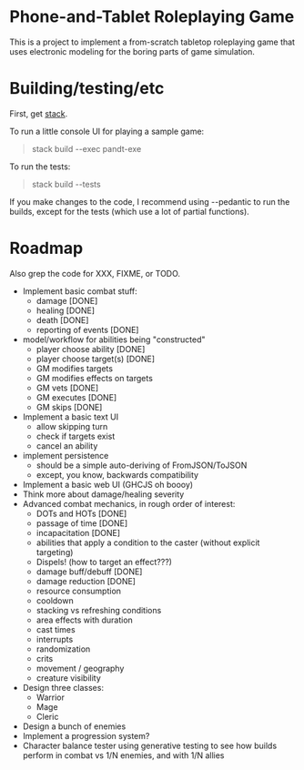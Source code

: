 # Phone-and-Tablet Roleplaying Game

This is a project to implement a from-scratch tabletop roleplaying game that
uses electronic modeling for the boring parts of game simulation.

# Building/testing/etc

First, get [stack](https://haskellstack.org/).

To run a little console UI for playing a sample game:

> stack build --exec pandt-exe

To run the tests:

> stack build --tests

If you make changes to the code, I recommend using --pedantic to run the builds, except for the
tests (which use a lot of partial functions).

# Roadmap

Also grep the code for XXX, FIXME, or TODO.

- Implement basic combat stuff:
  - damage [DONE]
  - healing [DONE]
  - death [DONE]
  - reporting of events [DONE]
- model/workflow for abilities being "constructed"
  - player choose ability [DONE]
  - player choose target(s) [DONE]
  - GM modifies targets
  - GM modifies effects on targets
  - GM vets [DONE]
  - GM executes [DONE]
  - GM skips [DONE]
- Implement a basic text UI
  - allow skipping turn
  - check if targets exist
  - cancel an ability
- implement persistence
  - should be a simple auto-deriving of FromJSON/ToJSON
  - except, you know, backwards compatibility
- Implement a basic web UI (GHCJS oh boooy)
- Think more about damage/healing severity
- Advanced combat mechanics, in rough order of interest:
  - DOTs and HOTs [DONE]
  - passage of time [DONE]
  - incapacitation [DONE]
  - abilities that apply a condition to the caster (without explicit targeting)
  - Dispels! (how to target an effect???)
  - damage buff/debuff [DONE]
  - damage reduction [DONE]
  - resource consumption
  - cooldown
  - stacking vs refreshing conditions
  - area effects with duration
  - cast times
  - interrupts
  - randomization
  - crits
  - movement / geography
  - creature visibility
- Design three classes:
  - Warrior
  - Mage
  - Cleric
- Design a bunch of enemies
- Implement a progression system?
- Character balance tester using generative testing to see how builds perform
  in combat vs 1/N enemies, and with 1/N allies
